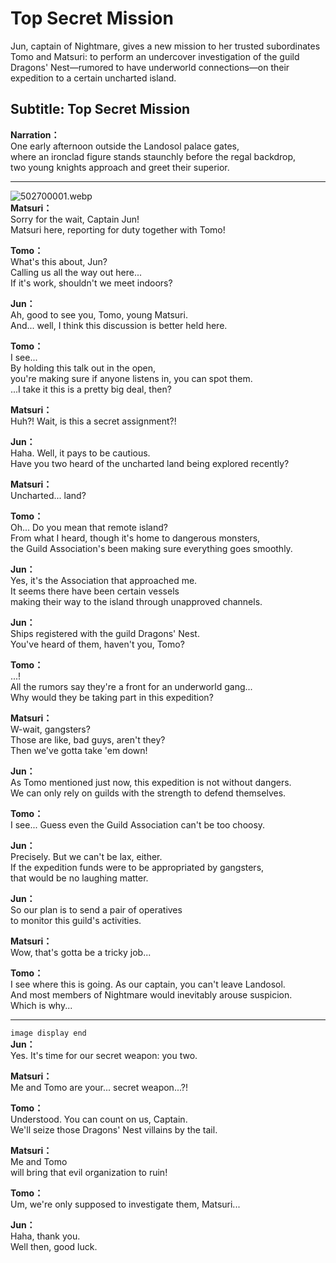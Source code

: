 # Top Secret Mission
Jun, captain of Nightmare, gives a new mission to her trusted subordinates Tomo and Matsuri: to perform an undercover investigation of the guild Dragons' Nest—rumored to have underworld connections—on their expedition to a certain uncharted island.
  
## Subtitle: Top Secret Mission
  
**Narration：**  
One early afternoon outside the Landosol palace gates,  
where an ironclad figure stands staunchly before the regal backdrop,  
two young knights approach and greet their superior.  
  

---  
  
![502700001.webp](https://redive.estertion.win/card/story/502700001.webp)  
**Matsuri：**  
Sorry for the wait, Captain Jun!  
Matsuri here, reporting for duty together with Tomo!  
  
**Tomo：**  
What's this about, Jun?  
Calling us all the way out here...  
If it's work, shouldn't we meet indoors?  
  
**Jun：**  
Ah, good to see you, Tomo, young Matsuri.  
And... well, I think this discussion is better held here.  
  
**Tomo：**  
I see...  
 By holding this talk out in the open,  
you're making sure if anyone listens in, you can spot them.  
...I take it this is a pretty big deal, then?  
  
**Matsuri：**  
Huh?! Wait, is this a secret assignment?!  
  
**Jun：**  
Haha. Well, it pays to be cautious.  
Have you two heard of the uncharted land being explored recently?  
  
**Matsuri：**  
Uncharted... land?  
  
**Tomo：**  
Oh... Do you mean that remote island?  
From what I heard, though it's home to dangerous monsters,  
the Guild Association's been making sure everything goes smoothly.  
  
**Jun：**  
Yes, it's the Association that approached me.  
It seems there have been certain vessels  
making their way to the island through unapproved channels.  
  
**Jun：**  
Ships registered with the guild Dragons' Nest.  
You've heard of them, haven't you, Tomo?  
  
**Tomo：**  
...!  
All the rumors say they're a front for an underworld gang...  
Why would they be taking part in this expedition?  
  
**Matsuri：**  
W-wait, gangsters?  
Those are like, bad guys, aren't they?  
Then we've gotta take 'em down!  
  
**Jun：**  
As Tomo mentioned just now, this expedition is not without dangers.  
We can only rely on guilds with the strength to defend themselves.  
  
**Tomo：**  
I see... Guess even the Guild Association can't be too choosy.  
  
**Jun：**  
Precisely. But we can't be lax, either.  
If the expedition funds were to be appropriated by gangsters,  
that would be no laughing matter.  
  
**Jun：**  
So our plan is to send a pair of operatives  
to monitor this guild's activities.  
  
**Matsuri：**  
Wow, that's gotta be a tricky job...  
  
**Tomo：**  
I see where this is going. As our captain, you can't leave Landosol.  
And most members of Nightmare would inevitably arouse suspicion.  
Which is why...  
  

---  
  
`image display end`  
**Jun：**  
Yes. It's time for our secret weapon: you two.  
  
**Matsuri：**  
Me and Tomo are your... secret weapon...?!  
  
**Tomo：**  
Understood. You can count on us, Captain.  
We'll seize those Dragons' Nest villains by the tail.  
  
**Matsuri：**  
Me and Tomo  
 will bring that evil organization to ruin!  
  
**Tomo：**  
Um, we're only supposed to investigate them, Matsuri...  
  
**Jun：**  
Haha, thank you.  
Well then, good luck.  
